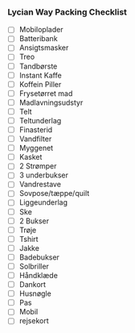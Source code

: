 ### Lycian Way Packing Checklist

- [ ] Mobiloplader
- [ ] Batteribank
- [ ] Ansigtsmasker
- [ ] Treo
- [ ] Tandbørste
- [ ] Instant Kaffe
- [ ] Koffein Piller
- [ ] Frysetørret mad
- [ ] Madlavningsudstyr
- [ ] Telt
- [ ] Teltunderlag
- [ ] Finasterid
- [ ] Vandfilter
- [ ] Myggenet
- [ ] Kasket
- [ ] 2 Strømper 
- [ ] 3 underbukser
- [ ] Vandrestave
- [ ] Sovpose/tæppe/quilt
- [ ] Liggeunderlag
- [ ] Ske
- [ ] 2 Bukser
- [ ] Trøje
- [ ] Tshirt
- [ ] Jakke
- [ ] Badebukser
- [ ] Solbriller
- [ ] Håndklæde
- [ ] Dankort
- [ ] Husnøgle
- [ ] Pas
- [ ] Mobil
- [ ] rejsekort
